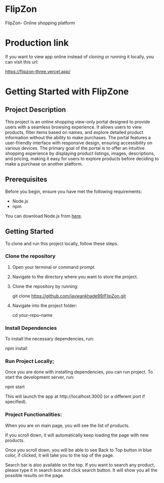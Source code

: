 # FlipZon

FlipZon- Online shopping platform

# Production link

If you want to view app online instead of cloning or running it locally, you can visit this url:

https://flipzon-three.vercel.app/

# Getting Started with FlipZone

## Project Description

This project is an online shopping view-only portal designed to provide users with a seamless browsing experience. It allows users to view products, filter items based on names, and explore detailed product information without the ability to make purchases. The portal features a user-friendly interface with responsive design, ensuring accessibility on various devices. The primary goal of the portal is to offer an intuitive shopping experience by displaying product listings, images, descriptions, and pricing, making it easy for users to explore products before deciding to make a purchase on another platform.

## Prerequisites

Before you begin, ensure you have met the following requirements:

- Node.js
- npm

You can download Node.js from [here](https://nodejs.org/).

## Getting Started

To clone and run this project locally, follow these steps.

### Clone the repository

1. Open your terminal or command prompt.
2. Navigate to the directory where you want to store the project.
3. Clone the repository by running:

   git clone https://github.com/jaywankhade99/FlipZon.git

4. Navigate into the project folder:

   cd your-repo-name

### Install Dependencies

To install the necessary dependencies, run:

npm install

### Run Project Locally;

Once you are done with installing dependencies, you can run project.
To start the development server, run:

npm start

This will launch the app at http://localhost:3000 (or a different port if specified).

### Project Functionalities:

When you are on main page, you will see the list of products.

If you scroll down, it will automatically keep loading the page with new products.

Once you scroll down, you will be able to see Back to Top button in blue color, if clicked, it will take you to the top of the page.

Search bar is also available on the top. If you want to search any product, please type it in search box and click search button. It will show you all the possible results on the page.
